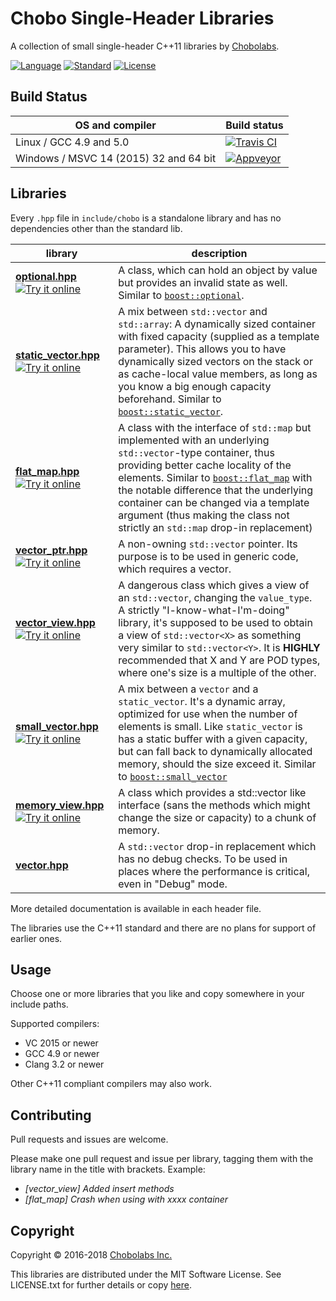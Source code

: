 Chobo Single-Header Libraries
=============================

A collection of small single-header C++11 libraries by [Chobolabs](http://www.chobolabs.com/).

[![Language](https://img.shields.io/badge/language-C++-blue.svg)](https://isocpp.org/) [![Standard](https://img.shields.io/badge/C%2B%2B-11-blue.svg)](https://en.wikipedia.org/wiki/C%2B%2B#Standardization) [![License](https://img.shields.io/badge/license-MIT-blue.svg)](https://opensource.org/licenses/MIT)

## Build Status

OS and compiler | Build status
-----|-----
Linux / GCC 4.9 and 5.0 | [![Travis CI](https://travis-ci.org/Chobolabs/chobo-shl.svg?branch=master)](https://travis-ci.org/Chobolabs/chobo-shl)
Windows / MSVC 14 (2015) 32 and 64 bit | [![Appveyor](https://ci.appveyor.com/api/projects/status/vq4932w0wbo83jwg?svg=true)](https://ci.appveyor.com/project/iboB/chobo-shl)

## Libraries

Every `.hpp` file in `include/chobo` is a standalone library and has no dependencies other than the standard lib.

library    | description
--------------------- | --------------------------------
[**optional.hpp**](https://github.com/Chobolabs/chobo-shl/blob/master/include/chobo/optional.hpp) [![Try it online](https://img.shields.io/badge/try%20it-online-yellowgreen.svg)](http://melpon.org/wandbox/permlink/qEYr5Tx3YvTf2k5F) | A class, which can hold an object by value but provides an invalid state as well. Similar to [`boost::optional`](http://www.boost.org/doc/libs/1_61_0/libs/optional/doc/html/index.html).
[**static_vector.hpp**](https://github.com/Chobolabs/chobo-shl/blob/master/include/chobo/static_vector.hpp) [![Try it online](https://img.shields.io/badge/try%20it-online-yellowgreen.svg)](http://melpon.org/wandbox/permlink/3b0jJpio1ggfZiwp) | A mix between `std::vector` and `std::array`: A dynamically sized container with fixed capacity (supplied as a template parameter). This allows you to have dynamically sized vectors on the stack or as cache-local value members, as long as you know a big enough capacity beforehand. Similar to [`boost::static_vector`](http://www.boost.org/doc/libs/1_61_0/doc/html/boost/container/static_vector.html).
[**flat_map.hpp**](https://github.com/Chobolabs/chobo-shl/blob/master/include/chobo/flat_map.hpp) [![Try it online](https://img.shields.io/badge/try%20it-online-yellowgreen.svg)](http://melpon.org/wandbox/permlink/paeJbUpTq2zBpGF9) | A class with the interface of `std::map` but implemented with an underlying `std::vector`-type container, thus providing better cache locality of the elements. Similar to [`boost::flat_map`](http://www.boost.org/doc/libs/1_61_0/doc/html/boost/container/flat_map.html) with the notable difference that the underlying container can be changed via a template argument (thus making the class not strictly an `std::map` drop-in replacement)
[**vector_ptr.hpp**](https://github.com/Chobolabs/chobo-shl/blob/master/include/chobo/vector_ptr.hpp) [![Try it online](https://img.shields.io/badge/try%20it-online-yellowgreen.svg)](http://melpon.org/wandbox/permlink/kUr2aITUjOFwGNSK) | A non-owning `std::vector` pointer. Its purpose is to be used in generic code, which requires a vector.
[**vector_view.hpp**](https://github.com/Chobolabs/chobo-shl/blob/master/include/chobo/vector_view.hpp) [![Try it online](https://img.shields.io/badge/try%20it-online-yellowgreen.svg)](http://melpon.org/wandbox/permlink/wX8pazpgYbVhE9Rz) | A dangerous class which gives a view of an `std::vector`, changing the `value_type`. A strictly "I-know-what-I'm-doing" library, it's supposed to be used to obtain a view of `std::vector<X>` as something very similar to `std::vector<Y>`. It is **HIGHLY** recommended that X and Y are POD types, where one's size is a multiple of the other.
[**small_vector.hpp**](https://github.com/Chobolabs/chobo-shl/blob/master/include/chobo/small_vector.hpp) [![Try it online](https://img.shields.io/badge/try%20it-online-yellowgreen.svg)](http://melpon.org/wandbox/permlink/KkKlXkedPZ7pmaC8) | A mix between a `vector` and a `static_vector`. It's a dynamic array, optimized for use when the number of elements is small. Like `static_vector` is has a static buffer with a given capacity, but can fall back to dynamically allocated memory, should the size exceed it. Similar to [`boost::small_vector`](http://www.boost.org/doc/libs/1_61_0/doc/html/boost/container/small_vector.html)
[**memory_view.hpp**](https://github.com/Chobolabs/chobo-shl/blob/master/include/chobo/memory_view.hpp) [![Try it online](https://img.shields.io/badge/try%20it-online-yellowgreen.svg)](http://melpon.org/wandbox/permlink/nJwTnGWRy87WLgdl) | A class which provides a std::vector like interface (sans the methods which might change the size or capacity) to a chunk of memory.
[**vector.hpp**](https://github.com/Chobolabs/chobo-shl/blob/master/include/chobo/vector.hpp) | A `std::vector` drop-in replacement which has no debug checks. To be used in places where the performance is critical, even in "Debug" mode.


More detailed documentation is available in each header file.

The libraries use the C++11 standard and there are no plans for support of earlier ones.

## Usage

Choose one or more libraries that you like and copy somewhere in your include paths.

Supported compilers:
* VC 2015 or newer
* GCC 4.9 or newer
* Clang 3.2 or newer

Other C++11 compliant compilers may also work.

## Contributing

Pull requests and issues are welcome.

Please make one pull request and issue per library, tagging them with the library name in the title with brackets. Example:

* *[vector_view] Added insert methods*
* *[flat_map] Crash when using with xxxx container*

## Copyright

Copyright &copy; 2016-2018 [Chobolabs Inc.](http://www.chobolabs.com/)

This libraries are distributed under the MIT Software License. See LICENSE.txt for
further details or copy [here](http://opensource.org/licenses/MIT).
